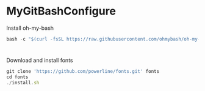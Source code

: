 # MyGitBashConfigure
Install oh-my-bash
```js
bash -c "$(curl -fsSL https://raw.githubusercontent.com/ohmybash/oh-my-bash/master/tools/install.sh)"
```
#
Download and install fonts
```js
git clone 'https://github.com/powerline/fonts.git' fonts
cd fonts
./install.sh
```
